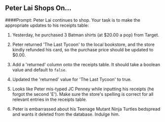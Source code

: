 ## Peter Lai Shops On...

####Prompt:
Peter Lai continues to shop. Your task is to make the appropriate updates to his receipts table:

1. Yesterday, he purchased 3 Batman shirts (at $20.00 a pop) from Target.

2. Peter returned 'The Last Tycoon' to the local bookstore, and the store kindly refunded his card, so the purchase price should be updated to $0.00.

3. Add a 'returned' column onto the receipts table. It should take a boolean value and default to `false`.

4. Updated the 'returned' value for 'The Last Tycoon' to true.

5. Looks like Peter mis-typed JC Penney while inputting his receipts (he forgot the second 'E'). Make sure the store's spelling is correct for all relevant entries in the receipts table.

6. Peter is embarrassed about his Teenage Mutant Ninja Turtles bedspread and wants it deleted from the database. Indulge him.


